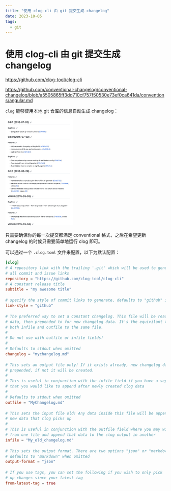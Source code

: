 ```yaml
---
title: "使用 clog-cli 由 git 提交生成 changelog"
date: 2023-10-05
tags:
  - git
---
```


# 使用 clog-cli 由 git 提交生成 changelog

https://github.com/clog-tool/clog-cli

https://github.com/conventional-changelog/conventional-changelog/blob/a5505865ff3dd710cf757f50530e73ef0ca641da/conventions/angular.md

`clog` 能够使用本地 git 仓库的信息自动生成 changelog：

<img src="./assets/image-20230927135701954.png" alt="image-20230927135701954" style="zoom: 33%;" />

只需要确保你的每一次提交都满足 conventional 格式，之后在希望更新 changelog 的时候只需要简单地运行 clog 即可。

可以通过一个 `.clog.toml` 文件来配置，以下为默认配置：

```toml
[clog]
# A repository link with the trailing '.git' which will be used to generate
# all commit and issue links
repository = "https://github.com/clog-tool/clog-cli"
# A constant release title
subtitle = "my awesome title"

# specify the style of commit links to generate, defaults to "github" if omitted
link-style = "github"

# The preferred way to set a constant changelog. This file will be read for old changelog
# data, then prepended to for new changelog data. It's the equivilant to setting
# both infile and outfile to the same file.
#
# Do not use with outfile or infile fields!
#
# Defaults to stdout when omitted
changelog = "mychangelog.md"

# This sets an output file only! If it exists already, new changelog data will be
# prepended, if not it will be created.
#
# This is useful in conjunction with the infile field if you have a separate file
# that you would like to append after newly created clog data
#
# Defaults to stdout when omitted
outfile = "MyChangelog.md"

# This sets the input file old! Any data inside this file will be appended to any
# new data that clog picks up
#
# This is useful in conjunction with the outfile field where you may wish to read
# from one file and append that data to the clog output in another
infile = "My_old_changelog.md"

# This sets the output format. There are two options "json" or "markdown" and
# defaults to "markdown" when omitted
output-format = "json"

# If you use tags, you can set the following if you wish to only pick
# up changes since your latest tag
from-latest-tag = true
```

